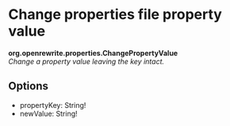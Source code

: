 # Change properties file property value

**org.openrewrite.properties.ChangePropertyValue**  
_Change a property value leaving the key intact._

## Options

* propertyKey: String!
* newValue: String!

